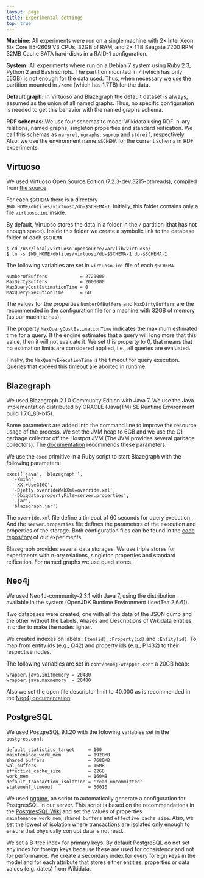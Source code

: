 ```yaml
---
layout: page
title: Experimental settings
top: true
---
```


**Machine:** All experiments were run on a single machine with 2× Intel Xeon
Six Core E5-2609 V3 CPUs, 32GB of RAM, and 2× 1TB Seagate 7200 RPM
32MB Cache SATA hard-disks in a RAID-1 configuration.

**System:** All experiments where run on a Debian 7 system using Ruby 2.3,
Python 2 and Bash scripts. The partition mounted in `/` (which has only 55GB)
is not enough for the data used. Thus, when necessary we use the partition
mounted in `/home` (which has 1.7TB) for the data.

**Default graph:** In Virtuoso and Blazegraph the default dataset is always,
assumed as the union of all named graphs. Thus, no specific configuration is
needed to get this behavior with the named graphs schema.

**RDF schemas:** We use four schemas to model Wikidata using RDF: n-ary
relations, named graphs, singleton properties and standard reification.
We call this schemas as `naryrel`, `ngraphs`, `sgprop` and `stdreif`,
respectively. Also, we use the environment name `$SCHEMA` for the current
schema in RDF experiments.

## Virtuoso

We used Virtuoso Open Source Edition (7.2.3-dev.3215-pthreads), compiled from
[the source](https://github.com/openlink/virtuoso-opensource/).

For each `$SCHEMA` there is a directory
`$WD_HOME/dbfiles/virtuoso/db-$SCHEMA-1`. Initially, this folder contains
only a file `virtuoso.ini` inside.

By default, Virtuoso stores the data in a folder in the `/` partition
(that has not enough space). Inside this folder we create a symbolic link to
the database folder of each `$SCHEMA`.

```
$ cd /usr/local/virtuoso-opensource/var/lib/virtuoso/
$ ln -s $WD_HOME/dbfiles/virtuoso/db-$SCHEMA-1 db-$SCHEMA-1
```

The following variables are set in `virtuoso.ini` file of each `$SCHEMA`.

```
NumberOfBuffers            = 2720000
MaxDirtyBuffers            = 2000000
MaxQueryCostEstimationTime = 0
MaxQueryExecutionTime      = 60
```

The values for the properties `NumberOfBuffers` and `MaxDirtyBuffers` are the
recommended in the configuration file for a machine with 32GB of memory
(as our machine has).

The property `MaxQueryCostEstimationTime` indicates the maximum estimated time
for a query. If the engine estimates that a query will long more that this
value, then it will not evaluate it. We set this property to 0, that means that
no estimation limits are considered applied, i.e., all queries are evaluated.

Finally, the `MaxQueryExecutionTime` is the timeout for query execution.
Queries that exceed this timeout are aborted in runtime.

## Blazegraph

We used Blazegraph 2.1.0 Community Edition with Java 7. We use the Java
implementation distributed by ORACLE
(Java(TM) SE Runtime Environment build 1.7.0_80-b15).

Some parameters are added into the command line to improve the resource
usage of the process.
We set the JVM heap to 6GB and we use the G1 garbage collector
off the Hostpot JVM (The JVM provides several garbage collectors).
The
[documentation](https://wiki.blazegraph.com/wiki/index.php/PerformanceOptimization)
recommends these parameters.

We use the `exec` primitive in a Ruby script to start Blazegraph
with the following parameters:

```
exec(['java', 'blazegraph'],
  '-Xmx6g',
  '-XX:+UseG1GC',
  '-Djetty.overrideWebXml=override.xml',
  '-Dbigdata.propertyFile=server.properties',
  '-jar',
  'blazegraph.jar')
```

The `override.xml` file define a timeout of 60 seconds for query execution.
And the `server.properties` file defines the parameters of the execution and
properties of the storage. Both configuration files can be found in the
[code repository](https://bitbucket.org/danielhz/wikidata-experiments/src/0389b993f34afaab2fff36411e76ce33ef86465b/dbfiles/blazegraph/?at=master)
of our experiments.

Blazegraph provides several data storages. We use triple stores for
experiments with n-ary relations, singleton properties and standard
reification. For named graphs we use quad stores.

## Neo4j

We used Neo4J-community-2.3.1 with Java 7, using the distribution
available in the system
(OpenJDK Runtime Environment (IcedTea 2.6.6)).

Two databases were created, one with all the data of the JSON dump and the
other without the Labels, Aliases and Descriptions of Wikidata entities, in
order to make the nodes lighter.

We created indexes on labels `:Item(id)`, `:Property(id)` and `:Entity(id)`.
To map from entity ids (e.g., Q42) and property ids (e.g., P1432) to their
respective nodes.

The following variables are set in `conf/neo4j-wrapper.conf` a 20GB heap:

```
wrapper.java.initmemory = 20480
wrapper.java.maxmemory  = 20480
```

Also we set the open file descriptor limit to 40.000 as is recommended in
the [Neo4j documentation](http://neo4j.com/docs/stable/performance-guide.html#_setting_the_number_of_open_files).

## PostgreSQL

We used PostgreSQL 9.1.20 with the folowing variables set in the
`postgres.conf`:

```
default_statistics_target     = 100
maintenance_work_mem          = 1920MB
shared_buffers                = 7680MB
wal_buffers                   = 16MB
effective_cache_size          = 22GB
work_mem                      = 160MB
default_transaction_isolation = 'read uncommitted'
statement_timeout             = 60010
```

We used [pgtune](https://github.com/gregs1104/pgtune#readme), an script to
automatically generate a configuration for PostgresSQL in our server.
This script is based on the recommendations in the
[PostgresSQL Wiki](https://wiki.postgresql.org/wiki/Tuning_Your_PostgreSQL_Server)
and set the values of properties `maintenance_work_mem`,
`shared_buffers` and `effective_cache_size`. Also, we set
the lowest of isolation where transactions are isolated only enough to ensure
that physically corrupt data is not read.

We set a B-tree index for primary keys. By default PostgreSQL do not set
any index for foreign keys because these are used for consistency and not
for performance. We create a secondary index for every foreign keys in the
model and for each attribute that stores either entities, properties or data
values (e.g. dates) from Wikidata.
